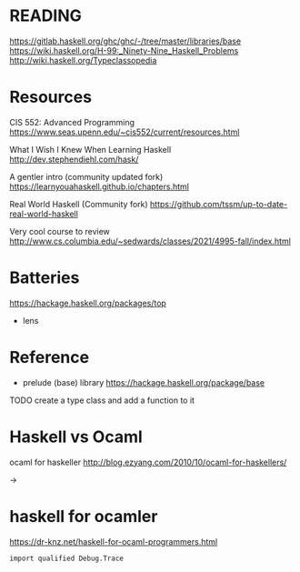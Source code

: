 # READING

https://gitlab.haskell.org/ghc/ghc/-/tree/master/libraries/base
https://wiki.haskell.org/H-99:_Ninety-Nine_Haskell_Problems
http://wiki.haskell.org/Typeclassopedia

# Resources

CIS 552: Advanced Programming
https://www.seas.upenn.edu/~cis552/current/resources.html

What I Wish I Knew When Learning Haskell
http://dev.stephendiehl.com/hask/

A gentler intro (community updated fork)
https://learnyouahaskell.github.io/chapters.html

Real World Haskell (Community fork)
https://github.com/tssm/up-to-date-real-world-haskell

Very cool course to review
http://www.cs.columbia.edu/~sedwards/classes/2021/4995-fall/index.html

# Batteries

<https://hackage.haskell.org/packages/top>

+ lens

# Reference

+ prelude (base) library <https://hackage.haskell.org/package/base>

TODO create a type class and add a function to it


# Haskell vs Ocaml

ocaml for haskeller
http://blog.ezyang.com/2010/10/ocaml-for-haskellers/

->

# haskell for ocamler
https://dr-knz.net/haskell-for-ocaml-programmers.html

`import qualified Debug.Trace`